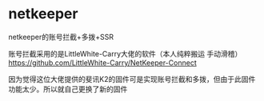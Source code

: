 # netkeeper
netkeeper的账号拦截+多拨+SSR  

账号拦截采用的是LittleWhite-Carry大佬的软件（本人纯粹搬运 手动滑稽）  
https://github.com/LittleWhite-Carry/NetKeeper-Connect  

因为觉得这位大佬提供的斐讯K2的固件可是实现账号拦截和多拨，但由于此固件功能太少。所以就自己更换了新的固件

